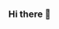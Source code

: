 ### Hi there 👋

<!--
**Ashe546/Ashe546** is a ✨ _special_ ✨ repository because its `README.md` (this file) appears on your GitHub profile.

Here are some ideas to get you started:

- 🔭 I'M curently working on improving my skill with the help of microverse Bootcamp.
- 🌱 I’m currently learning to build a website using the latest tecnology avilable
- 👯 I’m looking to collaborate on any web related project made using javascript
- 🤔 I’m looking for help with getting a remote job
- 💬 Ask me about any thing you want to know about me
- ⚡ Fun fact: I am from a county in east africa which was never colonized.
